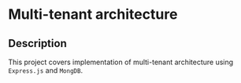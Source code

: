 # Multi-tenant architecture

## Description

This project covers implementation of multi-tenant architecture using `Express.js` and `MongDB`. 

